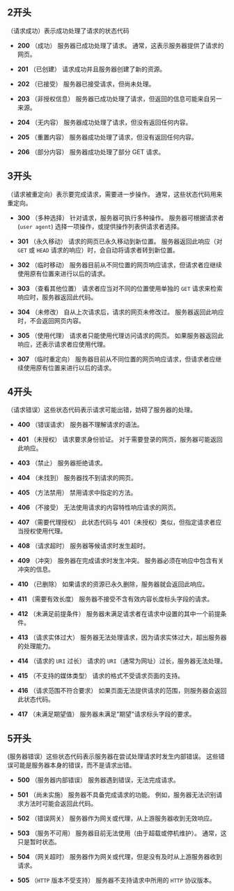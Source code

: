 <!--
 * @Author: your name
 * @Date: 2021-05-19 14:47:21
 * @LastEditTime: 2021-05-19 15:02:35
 * @LastEditors: Please set LastEditors
 * @Description: In User Settings Edit
 * @FilePath: /my-docs/docs/380476924.md
-->

## 2开头 

<div class="Alert Alert--point">

（请求成功）表示成功处理了请求的状态代码

</div>

- **200**   （成功）  服务器已成功处理了请求。 通常，这表示服务器提供了请求的网页。 

- **201**   （已创建）  请求成功并且服务器创建了新的资源。 

- **202**   （已接受）  服务器已接受请求，但尚未处理。 

- **203**   （非授权信息）  服务器已成功处理了请求，但返回的信息可能来自另一来源。 

- **204**   （无内容）  服务器成功处理了请求，但没有返回任何内容。 

- **205**   （重置内容） 服务器成功处理了请求，但没有返回任何内容。

- **206**   （部分内容）  服务器成功处理了部分 GET 请求。

## 3开头

<div class="Alert Alert--point">

（请求被重定向）表示要完成请求，需要进一步操作。 通常，这些状态代码用来重定向。

</div>

- **300**   （多种选择）  针对请求，服务器可执行多种操作。 服务器可根据请求者 (`user agent`) 选择一项操作，或提供操作列表供请求者选择。 

- **301**   （永久移动）  请求的网页已永久移动到新位置。 服务器返回此响应（对 `GET` 或 `HEAD` 请求的响应）时，会自动将请求者转到新位置。

- **302**   （临时移动）  服务器目前从不同位置的网页响应请求，但请求者应继续使用原有位置来进行以后的请求。

- **303**   （查看其他位置） 请求者应当对不同的位置使用单独的 `GET` 请求来检索响应时，服务器返回此代码。

- **304**   （未修改） 自从上次请求后，请求的网页未修改过。 服务器返回此响应时，不会返回网页内容。 

- **305**   （使用代理） 请求者只能使用代理访问请求的网页。 如果服务器返回此响应，还表示请求者应使用代理。 

- **307**   （临时重定向）  服务器目前从不同位置的网页响应请求，但请求者应继续使用原有位置来进行以后的请求。

## 4开头

<div class="Alert Alert--point">

（请求错误）这些状态代码表示请求可能出错，妨碍了服务器的处理。

</div>

- **400**   （错误请求） 服务器不理解请求的语法。 

- **401**   （未授权） 请求要求身份验证。 对于需要登录的网页，服务器可能返回此响应。 

- **403**   （禁止） 服务器拒绝请求。

- **404**   （未找到） 服务器找不到请求的网页。

- **405**   （方法禁用） 禁用请求中指定的方法。 

- **406**   （不接受） 无法使用请求的内容特性响应请求的网页。 

- **407**   （需要代理授权） 此状态代码与 401（未授权）类似，但指定请求者应当授权使用代理。

- **408**   （请求超时）  服务器等候请求时发生超时。 

- **409**   （冲突）  服务器在完成请求时发生冲突。 服务器必须在响应中包含有关冲突的信息。 

- **410**   （已删除）  如果请求的资源已永久删除，服务器就会返回此响应。 

- **411**   （需要有效长度） 服务器不接受不含有效内容长度标头字段的请求。 

- **412**   （未满足前提条件） 服务器未满足请求者在请求中设置的其中一个前提条件。 

- **413**   （请求实体过大） 服务器无法处理请求，因为请求实体过大，超出服务器的处理能力。 

- **414**   （请求的 `URI` 过长） 请求的 `URI`（通常为网址）过长，服务器无法处理。 

- **415**   （不支持的媒体类型） 请求的格式不受请求页面的支持。 

- **416**   （请求范围不符合要求） 如果页面无法提供请求的范围，则服务器会返回此状态代码。 

- **417**   （未满足期望值） 服务器未满足"期望"请求标头字段的要求。

## 5开头

<div class="Alert Alert--point">

(服务器错误）这些状态代码表示服务器在尝试处理请求时发生内部错误。 这些错误可能是服务器本身的错误，而不是请求出错。

</div>

- **500**   （服务器内部错误）  服务器遇到错误，无法完成请求。 

- **501**   （尚未实施） 服务器不具备完成请求的功能。 例如，服务器无法识别请求方法时可能会返回此代码。 

- **502**   （错误网关） 服务器作为网关或代理，从上游服务器收到无效响应。 

- **503**   （服务不可用） 服务器目前无法使用（由于超载或停机维护）。 通常，这只是暂时状态。 

- **504**   （网关超时）  服务器作为网关或代理，但是没有及时从上游服务器收到请求。 

- **505**   （`HTTP` 版本不受支持） 服务器不支持请求中所用的 `HTTP` 协议版本。
